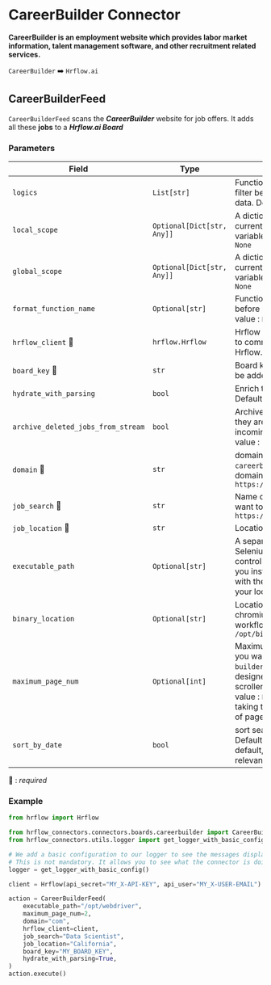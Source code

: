 # CareerBuilder Connector
**CareerBuilder is an employment website which provides labor market information, talent management software, and other recruitment related services.**

`CareerBuilder`  :arrow_right:  `Hrflow.ai`

## CareerBuilderFeed
`CareerBuilderFeed` scans the ***CareerBuilder*** website for job offers. It adds all these **jobs** to a ***Hrflow.ai Board***

### Parameters

| Field | Type | Description |
| ----- | ---- | ----------- |
| `logics`  | `List[str]` | Function names to apply as filter before pushing the data. Default value : `[]`        |
| `local_scope`  | `Optional[Dict[str, Any]]` | A dictionary containing the current scope's local variables. Default value : `None`        |
| `global_scope`  | `Optional[Dict[str, Any]]` | A dictionary containing the current scope's global variables. Default value : `None`       |
| `format_function_name`  | `Optional[str]` | Function name to format job before pushing. Default value : `None`        |
| `hrflow_client` :red_circle: | `hrflow.Hrflow` | Hrflow client instance used to communicate with the Hrflow.ai API        |
| `board_key` :red_circle: | `str` | Board key where the jobs to be added will be stored        |
| `hydrate_with_parsing`  | `bool` | Enrich the job with parsing. Default value : `False`        |
| `archive_deleted_jobs_from_stream`  | `bool` | Archive Board jobs when they are no longer in the incoming job stream. Default value : `False`        |
| `domain` :red_circle: | `str` | domain just after `careerbuilder.` for example domain =`fr` in `https:/www.careerbuilder.fr`        |
| `job_search` :red_circle: | `str` | Name of the job position we want to search offers for in `https:/www.careerbuilder.fr`        |
| `job_location` :red_circle: | `str` | Location of the job offers        |
| `executable_path`  | `Optional[str]` | A separate executable that Selenium WebDriver used to control Chrome. Make sure you install the chromedriver with the same version as your local Chrome navigator        |
| `binary_location`  | `Optional[str]` | Location of the binary chromium, usually in HrFlow workflows it equals `/opt/bin/headless-chromium`        |
| `maximum_page_num`  | `Optional[int]` | Maximum `number of pages` you want to scroll, `career builder`pagination is designed as an infinite scroller loading. Default value : `None` (This means taking the maximum number of pages)        |
| `sort_by_date`  | `bool`  | sort search results by date. Default value: `False` (By default, results are sorted by relevancy)

:red_circle: : *required* 

### Example

```python
from hrflow import Hrflow

from hrflow_connectors.connectors.boards.careerbuilder import CareerBuilderFeed
from hrflow_connectors.utils.logger import get_logger_with_basic_config

# We add a basic configuration to our logger to see the messages displayed in the standard output
# This is not mandatory. It allows you to see what the connector is doing.
logger = get_logger_with_basic_config()

client = Hrflow(api_secret="MY_X-API-KEY", api_user="MY_X-USER-EMAIL")

action = CareerBuilderFeed(
    executable_path="/opt/webdriver",
    maximum_page_num=2,
    domain="com",
    hrflow_client=client,
    job_search="Data Scientist",
    job_location="California",
    board_key="MY_BOARD_KEY",
    hydrate_with_parsing=True,
)
action.execute()
```